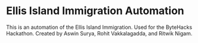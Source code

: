 # Ellis Island Immigration Automation
 This is an automation of the Ellis Island Immigration. Used for the ByteHacks Hackathon. Created by Aswin Surya, Rohit Vakkalagadda, and Ritwik Nigam.
